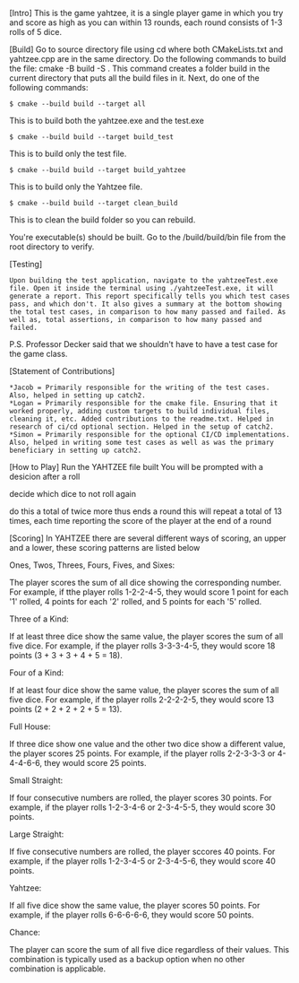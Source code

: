[Intro]
This is the game yahtzee, it is a single player game in which you try and score as high as you can within 13 rounds, each round consists of 1-3 rolls of 5 dice.

[Build]
Go to source directory file using cd where both CMakeLists.txt and yahtzee.cpp are in the same directory.
Do the following commands to build the file:
cmake -B build -S .
This command creates a folder build in the current directory that puts all the build files in it. 
Next, do one of the following commands:

    $ cmake --build build --target all
This is to build both the yahtzee.exe and the test.exe

    $ cmake --build build --target build_test
This is to build only the test file. 

    $ cmake --build build --target build_yahtzee
This is to build only the Yahtzee file.

    $ cmake --build build --target clean_build
This is to clean the build folder so you can rebuild. 

You're executable(s) should be built. Go to the /build/build/bin file from the root directory to verify. 

[Testing]
	
	Upon building the test application, navigate to the yahtzeeTest.exe file. Open it inside the terminal using ./yahtzeeTest.exe, it will generate a report. This report specifically tells you which test cases pass, and which don't. It also gives a summary at the bottom showing the total test cases, in comparison to how many passed and failed. As well as, total assertions, in comparison to how many passed and failed.

P.S. Professor Decker said that we shouldn't have to have a test case for the game class.  
 

[Statement of Contributions]

	*Jacob = Primarily responsible for the writing of the test cases. Also, helped in setting up catch2. 
	*Logan = Primarily responsible for the cmake file. Ensuring that it worked properly, adding custom targets to build individual files, cleaning it, etc. Added contributions to the readme.txt. Helped in research of ci/cd optional section. Helped in the setup of catch2.  
	*Simon = Primarily responsible for the optional CI/CD implementations. Also, helped in writing some test cases as well as was the primary beneficiary in setting up catch2. 

[How to Play]
Run the YAHTZEE file built
You will be prompted with a desicion after a roll

decide which dice to not roll again

do this a total of twice more
thus ends a round
this will repeat a total of 13 times, each time reporting the score of the player at the end of a round

[Scoring]
In YAHTZEE there are several different ways of scoring, an upper and a lower, these scoring patterns are listed below

Ones, Twos, Threes, Fours, Fives, and Sixes:

The player scores the sum of all dice showing the corresponding number.
For example, if tthe player rolls 1-2-2-4-5, they would score 1 point for each '1' rolled, 4 points for each '2' rolled, and 5 points for each '5' rolled.

Three of a Kind:

If at least three dice show the same value, the player scores the sum of all five dice.
For example, if the player rolls 3-3-3-4-5, they would score 18 points (3 + 3 + 3 + 4 + 5 = 18).

Four of a Kind:

If at least four dice show the same value, the player scores the sum of all five dice.
For example, if the player rolls 2-2-2-2-5, they would score 13 points (2 + 2 + 2 + 2 + 5 = 13).

Full House:

If three dice show one value and the other two dice show a different value, the player scores 25 points.
For example, if the player rolls 2-2-3-3-3 or 4-4-4-6-6, they would score 25 points.

Small Straight:

If four consecutive numbers are rolled, the player scores 30 points.
For example, if the player rolls 1-2-3-4-6 or 2-3-4-5-5, they would score 30 points.

Large Straight:

If five consecutive numbers are rolled, the player sccores 40 points.
For example, if the player rolls 1-2-3-4-5 or 2-3-4-5-6, they would score 40 points.

Yahtzee:

If all five dice show the same value, the player scores 50 points.
For example, if the player rolls 6-6-6-6-6, they would score 50 points.

Chance:

The player can score the sum of all five dice regardless of their values.
This combination is typically used as a backup option when no other combination is applicable.